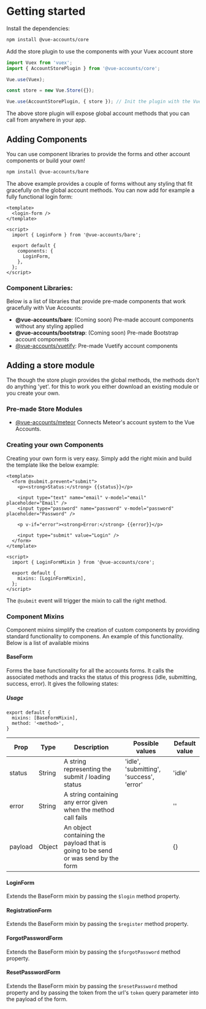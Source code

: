 # Getting started

Install the dependencies:

```bash
npm install @vue-accounts/core
```

Add the store plugin to use the components with your Vuex account store
```javascript
import Vuex from 'vuex';
import { AccountStorePlugin } from '@vue-accounts/core';

Vue.use(Vuex);

const store = new Vue.Store({});

Vue.use(AccountStorePlugin, { store }); // Init the plugin with the Vuex store
```

The above store plugin will expose global account methods that you can call from anywhere in your app. 

## Adding Components
You can use component libraries to provide the forms and other account 
components or build your own!

```bash
npm install @vue-accounts/bare
```

The above example provides a couple of forms without any styling that 
fit gracefully on the global account methods. You can now add for example 
a fully functional login form:

```vue
<template>
  <login-form />
</template>

<script>
  import { LoginForm } from '@vue-accounts/bare';

  export default {
    components: {
      LoginForm,
    },
  };
</script>
```

### Component Libraries:
Below is a list of libraries that provide pre-made components that work gracefully with Vue Accounts:

- **@vue-accounts/bare**: (Coming soon) Pre-made account components without any styling applied
- **@vue-accounts/bootstrap**: (Coming soon) Pre-made Bootstrap account components
- [@vue-accounts/vuetify](https://github.com/chris-visser/vue-accounts-vuetify): Pre-made Vuetify account components

## Adding a store module
The though the store plugin provides the global methods, the methods don't do anything 'yet'. 
for this to work you either download an existing module or you create your own.

### Pre-made Store Modules

- [@vue-accounts/meteor](https://github.com/chris-visser/vue-accounts-vuetify)
Connects Meteor's account system to the Vue Accounts.





### Creating your own Components
Creating your own form is very easy. Simply add the right mixin and build the template like the below example:

```vue
<template>
  <form @submit.prevent="submit">
    <p><strong>Status:</strong> {{status}}</p>

    <input type="text" name="email" v-model="email" placeholder="Email" />
    <input type="password" name="password" v-model="password" placeholder="Password" />

    <p v-if="error"><strong>Error:</strong> {{error}}</p>

    <input type="submit" value="Login" />
  </form>
</template>

<script>
  import { LoginFormMixin } from '@vue-accounts/core';

  export default {
    mixins: [LoginFormMixin],
  };
</script>
```

The `@submit` event will trigger the mixin to call the right method. 


### Component Mixins
Component mixins simplify the creation of custom components by providing standard functionality to componens. 
An example of this functionality. Below is a list of available mixins


#### BaseForm
Forms the base functionality for all the accounts forms. It calls the associated methods 
and tracks the status of this progress (idle, submitting, success, error). It gives the following states:

##### Usage
```vue
export default {
  mixins: [BaseFormMixin],
  method: '<method>',
}
```

| Prop | Type | Description | Possible values | Default value | 
|------|-------------|-----------------|---------------|------|
|status| String | A string representing the submit / loading status | 'idle', 'submitting', 'success', 'error' | 'idle' |
|error | String | A string containing any error given when the method call fails |  |  '' |
|payload| Object| An object containing the payload that is going to be send or was send by the form | | {} |

#### LoginForm
Extends the BaseForm mixin by passing the `$login` method property.

#### RegistrationForm
Extends the BaseForm mixin by passing the `$register` method property.

#### ForgotPasswordForm
Extends the BaseForm mixin by passing the `$forgotPassword` method property.

#### ResetPasswordForm
Extends the BaseForm mixin by passing the `$resetPassword` method property 
and by passing the token from the url's `token` query parameter into the payload of the form.


